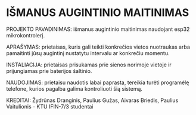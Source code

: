 # IŠMANUS AUGINTINIO MAITINIMAS

PROJEKTO PAVADINIMAS: išmanus augintinio maitinimas naudojant esp32 mikrokontrolerį.

APRAŠYMAS: prietaisas, kuris gali teikti konkrečios vietos nuotraukas arba pamaitinti jūsų augintinį nustatytu intervalu ar konkrečiu momentu.
  
INSTALIACIJA: prietaisas prisukamas prie sienos norimoje vietoje ir prijungiamas prie baterijos šaltinio.

NAUDOJIMAS: prietaisu naudotis labai paprasta, tereikia turėti programėlę telefone, kurios pagalba galima kontroliuoti šią sistemą. 

KREDITAI: Žydrūnas Dranginis, Paulius Gužas, Aivaras Briedis, Paulius Vaitulionis - KTU IFIN-7/3 studentai

